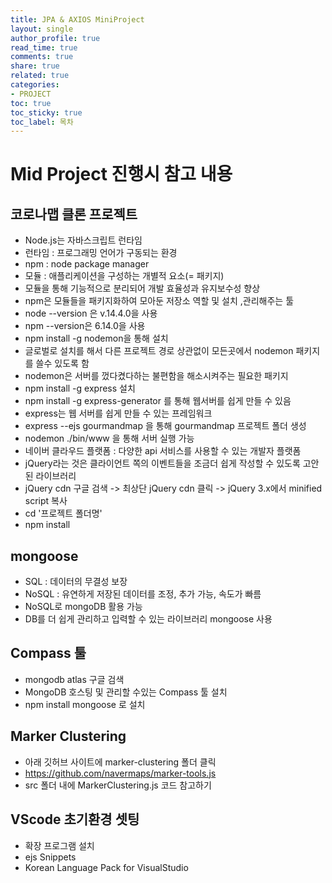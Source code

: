 ```yaml
---
title: JPA & AXIOS MiniProject
layout: single
author_profile: true
read_time: true
comments: true
share: true
related: true
categories:
- PROJECT
toc: true
toc_sticky: true
toc_label: 목차
---
```

# Mid Project 진행시 참고 내용

## 코로나맵 클론 프로젝트
- Node.js는 자바스크립트 런타임
- 런타임 : 프로그래밍 언어가 구동되는 환경
- npm : node package manager 
- 모듈 : 애플리케이션을 구성하는 개별적 요소(= 패키지)
- 모듈을 통해 기능적으로 분리되어 개발 효율성과 유지보수성 향상
- npm은 모듈들을 패키지화하여 모아둔 저장소 역할 및 설치 ,관리해주는 툴
- node --version 은 v.14.4.0을 사용
- npm --version은 6.14.0을 사용
- npm install -g nodemon을 통해 설치 
- 글로벌로 설치를 해서 다른 프로젝트 경로 상관없이 모든곳에서 nodemon 패키지를 쓸수 있도록 함
- nodemon은 서버를 껐다켰다하는 불편함을 해소시켜주는 필요한 패키지
- npm install -g express 설치 
- npm install -g express-generator 를 통해 웹서버를 쉽게 만들 수 있음
-  express는 웹 서버를 쉽게 만들 수 있는 프레임워크
- express --ejs gourmandmap 을 통해 gourmandmap 프로젝트 폴더 생성
- nodemon ./bin/www 을 통해 서버 실행 가능
- 네이버 클라우드 플랫폼 : 다양한 api 서비스를 사용할 수 있는 개발자 플랫폼
- jQuery라는 것은 클라이언트 쪽의 이벤트들을 조금더 쉽게 작성할 수 있도록 고안된 라이브러리
- jQuery cdn 구글 검색 -> 최상단 jQuery cdn 클릭 -> jQuery 3.x에서 minified script 복사
- cd '프로젝트 폴더명'
- npm install

## mongoose
- SQL : 데이터의 무결성 보장
- NoSQL : 유연하게 저장된 데이터를 조정, 추가 가능, 속도가 빠름
- NoSQL로 mongoDB 활용 가능
- DB를 더 쉽게 관리하고 입력할 수 있는 라이브러리 mongoose 사용 

## Compass 툴
- mongodb atlas 구글 검색
- MongoDB 호스팅 및 관리할 수있는 Compass 툴 설치 
- npm install mongoose 로 설치 

## Marker Clustering
- 아래 깃허브 사이트에 marker-clustering 폴더 클릭
- https://github.com/navermaps/marker-tools.js
- src 폴더 내에 MarkerClustering.js 코드 참고하기

## VScode 초기환경 셋팅
- 확장 프로그램 설치
- ejs Snippets 
- Korean Language Pack for VisualStudio
